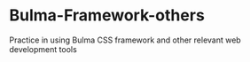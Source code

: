 # Bulma-Framework-others
Practice in using Bulma CSS framework and other relevant web development tools 
